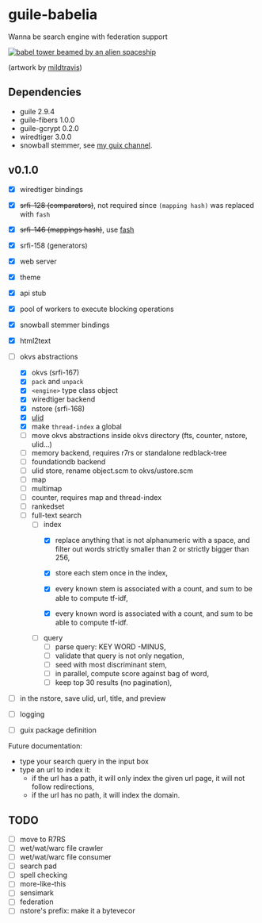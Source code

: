 # guile-babelia

Wanna be search engine with federation support

[![babel tower beamed by an alien spaceship](https://cdn.dribbble.com/users/2441249/screenshots/4890251/babeldrbl.jpg)](https://dribbble.com/shots/4890251-Babel)

(artwork by [mildtravis](https://dribbble.com/mildtravis))

## Dependencies

- guile 2.9.4
- guile-fibers 1.0.0
- guile-gcrypt 0.2.0
- wiredtiger 3.0.0
- snowball stemmer, see [my guix channel](https://git.sr.ht/~amz3/guix-amz3-channel).

## v0.1.0

- [x] wiredtiger bindings
- [x] ~~srfi-128 (comparators)~~, not required since `(mapping hash)`
      was replaced with `fash`
- [x] ~~srfi-146 (mappings hash)~~, use
      [fash](https://www.wingolog.org/pub/fash.scm)
- [x] srfi-158 (generators)
- [x] web server
- [x] theme
- [x] api stub
- [x] pool of workers to execute blocking operations
- [x] snowball stemmer bindings
- [x] html2text
- [ ] okvs abstractions
  - [x] okvs (srfi-167)
  - [x] `pack` and `unpack`
  - [x] `<engine>` type class object
  - [x] wiredtiger backend
  - [x] nstore (srfi-168)
  - [x] [ulid](https://github.com/ulid/spec)
  - [x] make `thread-index` a global
  - [ ] move okvs abstractions inside okvs directory (fts, counter,
        nstore, ulid...)
  - [ ] memory backend, requires r7rs or standalone redblack-tree
  - [ ] foundationdb backend
  - [ ] ulid store, rename object.scm to okvs/ustore.scm
  - [ ] map
  - [ ] multimap
  - [ ] counter, requires map and thread-index
  - [ ] rankedset
  - [ ] full-text search
    - [ ] index
      - [x] replace anything that is not alphanumeric with a space, and
            filter out words strictly smaller than 2 or strictly bigger
            than 256,
      - [x] store each stem once in the index,

      - [x] every known stem is associated with a count, and sum to be
            able to compute tf-idf,
      - [x] every known word is associated with a count, and sum to be
            able to compute tf-idf.
    - [ ] query
      - [ ] parse query: KEY WORD -MINUS,
      - [ ] validate that query is not only negation,
      - [ ] seed with most discriminant stem,
      - [ ] in parallel, compute score against bag of word,
      - [ ] keep top 30 results (no pagination),
- [ ] in the nstore, save ulid, url, title, and preview
- [ ] logging
- [ ] guix package definition


Future documentation:

- type your search query in the input box
- type an url to index it:
  - if the url has a path, it will only index the given url page, it
    will not follow redirections,
  - if the url has no path, it will index the domain.

## TODO

- [ ] move to R7RS
- [ ] wet/wat/warc file crawler
- [ ] wet/wat/warc file consumer
- [ ] search pad
- [ ] spell checking
- [ ] more-like-this
- [ ] sensimark
- [ ] federation
- [ ] nstore's prefix: make it a bytevecor

